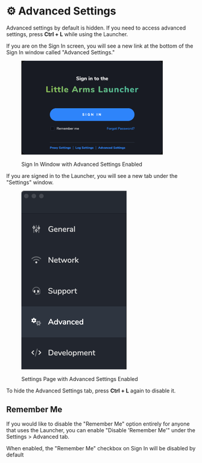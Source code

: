 # ⚙️ Advanced Settings

Advanced settings by default is hidden. If you need to access advanced settings, press **Ctrl + L** while using the Launcher.

If you are on the Sign In screen, you will see a new link at the bottom of the Sign In window called "Advanced Settings."

<figure><img src="../../.gitbook/assets/image.png" alt="" width="375"><figcaption><p>Sign In Window with Advanced Settings Enabled</p></figcaption></figure>

If you are signed in to the Launcher, you will see a new tab under the "Settings" window.

<figure><img src="../../.gitbook/assets/image (1).png" alt="" width="279"><figcaption><p>Settings Page with Advanced Settings Enabled</p></figcaption></figure>

To hide the Advanced Settings tab, press **Ctrl + L** again to disable it.

## Remember Me

If you would like to disable the "Remember Me" option entirely for anyone that uses the Launcher, you can enable "Disable 'Remember Me'" under the Settings > Advanced tab.

When enabled, the "Remember Me" checkbox on Sign In will be disabled by default

